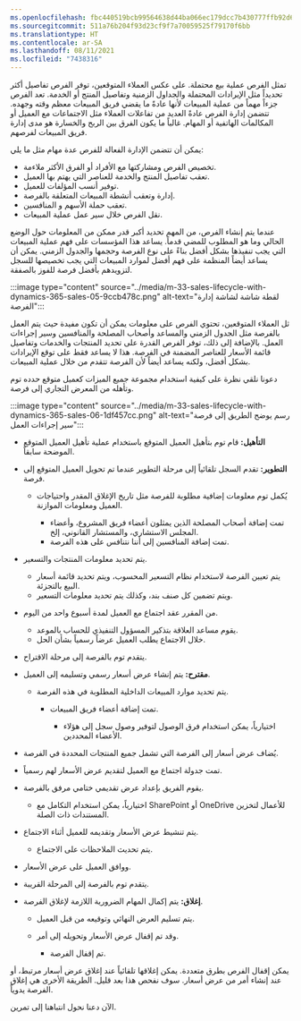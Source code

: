 ```yaml
---
ms.openlocfilehash: fbc440519bcb99564638d44ba066ec179dcc7b430777ffb92d6bb0cd34a82585
ms.sourcegitcommit: 511a76b204f93d23cf9f7a70059525f79170f6bb
ms.translationtype: HT
ms.contentlocale: ar-SA
ms.lasthandoff: 08/11/2021
ms.locfileid: "7438316"
---
```

تمثل الفرص عملية بيع محتملة. على عكس العملاء المتوقعين، توفر الفرص تفاصيل أكثر تحديداً مثل الإيرادات المحتملة والجداول الزمنية وتفاصيل المنتج أو الخدمة. تعد الفرص جزءاً مهماً من عملية المبيعات لأنها عادةً ما يقضي فريق المبيعات معظم وقته وجهده. تتضمن إدارة الفرص عادةً العديد من تفاعلات العملاء مثل الاجتماعات مع العميل أو المكالمات الهاتفية أو المهام. غالباً ما يكون الفرق بين الربح والخسارة هو مدى إدارة فريق المبيعات لفرصهم.

يمكن أن تتضمن الإدارة الفعالة للفرص عدة مهام مثل ما يلي:

 -  تخصيص الفرص ومشاركتها مع الأفراد أو الفرق الأكثر ملاءمة.
 -  تعقب تفاصيل المنتج والخدمة للعناصر التي يهتم بها العميل.
 -  توفير أنسب المؤلفات للعميل.
 -  إدارة وتعقب أنشطة المبيعات المتعلقة بالفرصة.
 -  تعقب حملة الأسهم و المنافسين.
 -  نقل الفرص خلال سير عمل عملية المبيعات.

عندما يتم إنشاء الفرص، من المهم تحديد أكبر قدر ممكن من المعلومات حول الوضع الحالي وما هو المطلوب للمضي قدماً. يساعد هذا المؤسسات على فهم عملية المبيعات التي يجب تنفيذها بشكل أفضل بناءً على نوع الفرصة وحجمها والجدول الزمني. يمكن أن يساعد أيضاً المنظمة على فهم أفضل لموارد المبيعات التي يجب تخصيصها للسجل لتزويدهم بأفضل فرصة للفوز بالصفقة.

:::image type="content" source="../media/m-33-sales-lifecycle-with-dynamics-365-sales-05-9ccb478c.png" alt-text="لقطة شاشة لشاشة إدارة الفرصة":::


ثل العملاء المتوقعين، تحتوي الفرص على معلومات يمكن أن تكون مفيدة حيث يتم العمل بالفرصة مثل الجدول الزمني والمساعد وأصحاب المصلحة والمنافسين وسير إجراءات العمل. بالإضافة إلى ذلك، توفر الفرص القدرة على تحديد المنتجات والخدمات وتفاصيل قائمة الأسعار للعناصر المضمنة في الفرصة. هذا لا يساعد فقط على توقع الإيرادات بشكل أفضل، ولكنه يساعد أيضاً لأن الفرصة تتقدم من خلال عملية المبيعات.

دعونا نلقي نظرة على كيفية استخدام مجموعة جميع الميزات كعميل متوقع حدده توم وتأهله من المعرض التجاري إلى فرصة.

:::image type="content" source="../media/m-33-sales-lifecycle-with-dynamics-365-sales-06-1df457cc.png" alt-text="رسم يوضح الطريق إلى فرصة سير إجراءات العمل":::


 -  **التأهيل:** قام توم بتأهيل العميل المتوقع باستخدام عملية تأهيل العميل المتوقع الموضحة سابقاً.
 -  **التطوير:** تقدم السجل تلقائياً إلى مرحلة التطوير عندما تم تحويل العميل المتوقع إلى فرصة.
    
     -  يُكمل توم معلومات إضافية مطلوبة للفرصة مثل تاريخ الإغلاق المقدر واحتياجات العميل ومعلومات الموازنة.
        
         -  تمت إضافة أصحاب المصلحة الذين يمثلون أعضاء فريق المشروع، وأعضاء المجلس الاستشاري، والمستشار القانوني، إلخ.
         -  تمت إضافة المنافسين إلى أننا نتنافس على هذه الفرصة.
 -  يتم تحديد معلومات المنتجات والتسعير.
    
     -  يتم تعيين الفرصة لاستخدام نظام التسعير المحسوب، ويتم تحديد قائمة أسعار البيع بالتجزئة.
     -  ويتم تضمين كل صنف بند، وكذلك يتم تحديد معلومات التسعير.
 -  من المقرر عقد اجتماع مع العميل لمدة أسبوع واحد من اليوم.
    
     -  يقوم مساعد العلاقة بتذكير المسؤول التنفيذي للحساب بالموعد.
     -  خلال الاجتماع يطلب العميل عرضاً رسمياً بشأن الحل.
 -  يتقدم توم بالفرصة إلى مرحلة الاقتراح.
 -  **مقترح:** يتم إنشاء عرض أسعار رسمي وتسليمه إلى العميل.
    
     -  يتم تحديد موارد المبيعات الداخلية المطلوبة في هذه الفرصة.
        
         -  تمت إضافة أعضاء فريق المبيعات.
            
             -  اختيارياً، يمكن استخدام فرق الوصول لتوفير وصول سجل إلى هؤلاء الأعضاء المحددين.
 -  يُضاف عرض أسعار إلى الفرصة التي تشمل جميع المنتجات المحددة في الفرصة.
 -  تمت جدولة اجتماع مع العميل لتقديم عرض الأسعار لهم رسمياً.
 -  يقوم الفريق بإعداد عرض تقديمي ختامي مرفق بالفرصة.
    
     -  اختيارياً، يمكن استخدام التكامل مع SharePoint أو OneDrive للأعمال لتخزين المستندات ذات الصلة.
 -  يتم تنشيط عرض الأسعار وتقديمه للعميل أثناء الاجتماع.
    
     -  يتم تحديث الملاحظات على الاجتماع.
 -  ووافق العميل على عرض الأسعار.
 -  يتقدم توم بالفرصة إلى المرحلة القريبة.
 -  **إغلاق:** يتم إكمال المهام الضرورية اللازمة لإغلاق الفرصة.
    
     -  يتم تسليم العرض النهائي وتوقيعه من قبل العميل.
     -  وقد تم إقفال عرض الأسعار وتحويله إلى أمر.
        
         -  تم إقفال الفرصة.

يمكن إقفال الفرص بطرق متعددة. يمكن إغلاقها تلقائياً عند إغلاق عرض أسعار مرتبط، أو عند إنشاء أمر من عرض أسعار. سوف نفحص هذا بعد قليل. الطريقة الأخرى هي إغلاق الفرصة يدوياً.

الآن دعنا نحول انتباهنا إلى تمرين.
